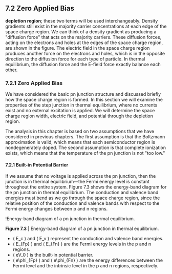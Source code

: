 ## 7.2 Zero Applied Bias

**depletion region**; these two terms will be used interchangeably. Density gradients still exist in the majority carrier concentrations at each edge of the space charge region. We can think of a density gradient as producing a "diffusion force" that acts on the majority carriers. These diffusion forces, acting on the electrons and holes at the edges of the space charge region, are shown in the figure. The electric field in the space charge region produces another force on the electrons and holes, which is in the opposite direction to the diffusion force for each type of particle. In thermal equilibrium, the diffusion force and the E-field force exactly balance each other.

### 7.2.1 Zero Applied Bias

We have considered the basic pn junction structure and discussed briefly how the space charge region is formed. In this section we will examine the properties of the step junction in thermal equilibrium, where no currents exist and no external excitation is applied. We will determine the space charge region width, electric field, and potential through the depletion region.

The analysis in this chapter is based on two assumptions that we have considered in previous chapters. The first assumption is that the Boltzmann approximation is valid, which means that each semiconductor region is nondegenerately doped. The second assumption is that complete ionization exists, which means that the temperature of the pn junction is not "too low."

#### 7.2.1 Built-in Potential Barrier

If we assume that no voltage is applied across the pn junction, then the junction is in thermal equilibrium—the Fermi energy level is constant throughout the entire system. Figure 7.3 shows the energy-band diagram for the pn junction in thermal equilibrium. The conduction and valence band energies must bend as we go through the space charge region, since the relative position of the conduction and valence bands with respect to the Fermi energy changes between p and n regions.

!Energy-band diagram of a pn junction in thermal equilibrium.

**Figure 7.3** | Energy-band diagram of a pn junction in thermal equilibrium.

- \( E_c \) and \( E_v \) represent the conduction and valence band energies.
- \( E_{Fp} \) and \( E_{Fn} \) are the Fermi energy levels in the p and n regions.
- \( eV_0 \) is the built-in potential barrier.
- \( e\phi_{Fp} \) and \( e\phi_{Fn} \) are the energy differences between the Fermi level and the intrinsic level in the p and n regions, respectively.